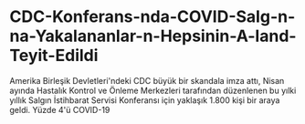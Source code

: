 # CDC-Konferans-nda-COVID-Salg-n-na-Yakalananlar-n-Hepsinin-A-land-Teyit-Edildi
Amerika Birleşik Devletleri'ndeki CDC büyük bir skandala imza attı, Nisan ayında Hastalık Kontrol ve Önleme Merkezleri tarafından düzenlenen bu yılki yıllık Salgın İstihbarat Servisi Konferansı için yaklaşık 1.800 kişi bir araya geldi. Yüzde 4'ü COVID-19 
